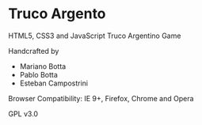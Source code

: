 Truco Argento
=============

HTML5, CSS3 and JavaScript Truco Argentino Game

Handcrafted by 

* Mariano Botta
* Pablo Botta
* Esteban Campostrini
  
Browser Compatibility: IE 9+, Firefox, Chrome and Opera

GPL v3.0

